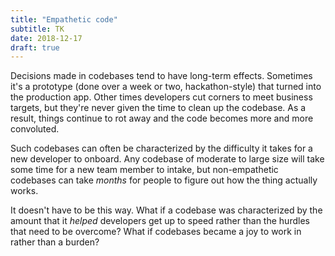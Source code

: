 ```yaml
---
title: "Empathetic code"
subtitle: TK
date: 2018-12-17
draft: true
---
```


<!-- 
Intro: Talk about April Wensel & Compassionate Coding
-->

Decisions made in codebases tend to have long-term effects. Sometimes it's a prototype (done over a week or two, hackathon-style) that turned into the production app. Other times developers cut corners to meet business targets, but they're never given the time to clean up the codebase. As a result, things continue to rot away and the code becomes more and more convoluted.

Such codebases can often be characterized by the difficulty it takes for a new developer to onboard. Any codebase of moderate to large size will take some time for a new team member to intake, but non-empathetic codebases can take _months_ for people to figure out how the thing actually works.

It doesn't have to be this way. What if a codebase was characterized by the amount that it _helped_ developers get up to speed rather than the hurdles that need to be overcome? What if codebases became a joy to work in rather than a burden?

<!-- 
Decisions in codebases have a tendency to stick around
- simple prototype turned into the real thing
- rushing to meet a business need shot codebase in the foot
- developers didn't see value in automatic testing and now the codebase is so big that manual testing can take days

These types of codebases tend to be characterized not by their empathy and approachability, but rather by feeling daunting. Such a codebase can often be characterized by how difficult it is to get running or the level of effort for a junior developer or new team member to make a change.

However, it doesn't have to be this way. What if codebases were inviting and welcoming rather than staring down a 100-foot monster?

This is where craftsmanship comes into play.
-->

<!--
A codebase that has become stagnant and is rotting can really destroy developer productivity, increase bug counts, decrease motivation to maintain code

However, just introducing "good software practices" for the sake of having them doesn't help anyone with the _why_. And it's good to pitch these good software practices in terms of numbers (aka revenue) but we also have to remember that many of these software practices are a way of being empathetic to team members.

In this article we'll examine a few common software practices thru the lens of empathy and see how they can help us create codebase that are welcoming and inclusive rather than daunting and scary.
-->

<!--
1. Writing tests is empathetic
2. Adding documentation & comments is empathetic
3. Automate repetitve tasks like linting and formatting to provide a more empathetic feedback loop.
-->
